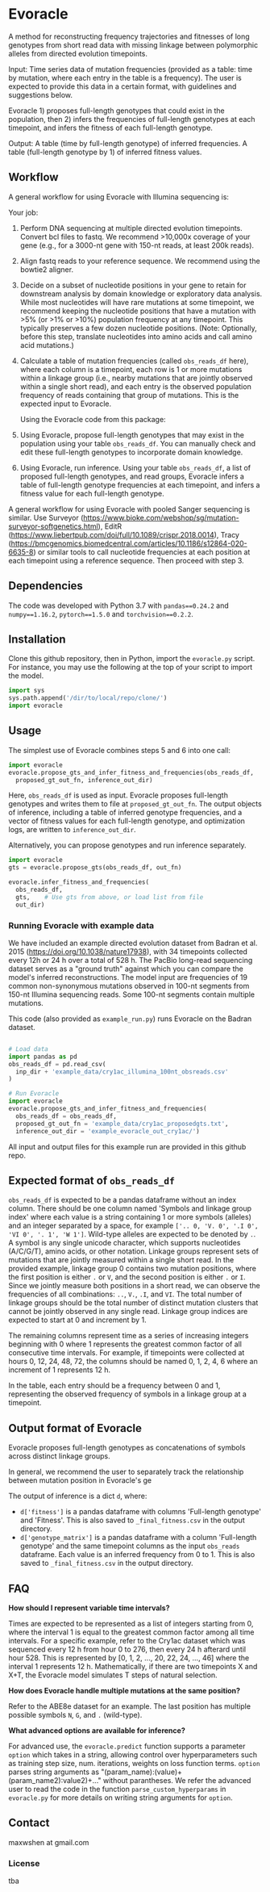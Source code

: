 # Evoracle
A method for reconstructing frequency trajectories and fitnesses of long genotypes from short read data with missing linkage between polymorphic alleles from directed evolution timepoints.

Input: Time series data of mutation frequencies (provided as a table: time by mutation, where each entry in the table is a frequency). The user is expected to provide this data in a certain format, with guidelines and suggestions below.

Evoracle 1) proposes full-length genotypes that could exist in the population, then 2) infers the frequencies of full-length genotypes at each timepoint, and infers the fitness of each full-length genotype.

Output: A table (time by full-length genotype) of inferred frequencies. A table (full-length genotype by 1) of inferred fitness values.


## Workflow

A general workflow for using Evoracle with Illumina sequencing is:

Your job:
1. Perform DNA sequencing at multiple directed evolution timepoints. Convert bcl files to fastq. We recommend >10,000x coverage of your gene (e.g., for a 3000-nt gene with 150-nt reads, at least 200k reads).
2. Align fastq reads to your reference sequence. We recommend using the bowtie2 aligner.
3. Decide on a subset of nucleotide positions in your gene to retain for downstream analysis by domain knowledge or exploratory data analysis. While most nucleotides will have rare mutations at some timepoint, we recommend keeping the nucleotide positions that have a mutation with >5% (or >1% or >10%) population frequency at any timepoint. This typically preserves a few dozen nucleotide positions. (Note: Optionally, before this step, translate nucleotides into amino acids and call amino acid mutations.)
4. Calculate a table of mutation frequencies (called `obs_reads_df` here), where each column is a timepoint, each row is 1 or more mutations within a linkage group (i.e., nearby mutations that are jointly observed within a single short read), and each entry is the observed population frequency of reads containing that group of mutations. This is the expected input to Evoracle.

    Using the Evoracle code from this package:

5. Using Evoracle, propose full-length genotypes that may exist in the population using your table `obs_reads_df`. You can manually check and edit these full-length genotypes to incorporate domain knowledge.
6. Using Evoracle, run inference. Using your table `obs_reads_df`, a list of proposed full-length genotypes, and read groups, Evoracle infers a table of full-length genotype frequencies at each timepoint, and infers a fitness value for each full-length genotype.

A general workflow for using Evoracle with pooled Sanger sequencing is similar. Use Surveyor (https://www.bioke.com/webshop/sg/mutation-surveyor-softgenetics.html), EditR (https://www.liebertpub.com/doi/full/10.1089/crispr.2018.0014), Tracy (https://bmcgenomics.biomedcentral.com/articles/10.1186/s12864-020-6635-8) or similar tools to call nucleotide frequencies at each position at each timepoint using a reference sequence. Then proceed with step 3.


## Dependencies
The code was developed with Python 3.7 with `pandas==0.24.2` and `numpy==1.16.2`, `pytorch==1.5.0` and `torchvision==0.2.2`.


## Installation
Clone this github repository, then in Python, import the `evoracle.py` script. For instance, you may use the following at the top of your script to import the model.

```python
import sys
sys.path.append('/dir/to/local/repo/clone/')
import evoracle
```


## Usage
The simplest use of Evoracle combines steps 5 and 6 into one call: 
```python
import evoracle
evoracle.propose_gts_and_infer_fitness_and_frequencies(obs_reads_df,
  proposed_gt_out_fn, inference_out_dir)
```

Here, `obs_reads_df` is used as input. Evoracle proposes full-length genotypes and writes them to file at `proposed_gt_out_fn`. The output objects of inference, including a table of inferred genotype frequencies, and a vector of fitness values for each full-length genotype, and optimization logs, are written to `inference_out_dir`.

Alternatively, you can propose genotypes and run inference separately.

```python
import evoracle
gts = evoracle.propose_gts(obs_reads_df, out_fn)

evoracle.infer_fitness_and_frequencies(
  obs_reads_df,
  gts,    # Use gts from above, or load list from file
  out_dir)
```


### Running Evoracle with example data

We have included an example directed evolution dataset from Badran et al. 2015 (https://doi.org/10.1038/nature17938), with 34 timepoints collected every 12h or 24 h over a total of 528 h. The PacBio long-read sequencing dataset serves as a "ground truth" against which you can compare the model's inferred reconstructions. The model input are frequencies of 19 common non-synonymous mutations observed in 100-nt segments from 150-nt Illumina sequencing reads. Some 100-nt segments contain multiple mutations.

This code (also provided as `example_run.py`) runs Evoracle on the Badran dataset.

```python

# Load data
import pandas as pd
obs_reads_df = pd.read_csv(
  inp_dir + 'example_data/cry1ac_illumina_100nt_obsreads.csv'
)

# Run Evoracle
import evoracle
evoracle.propose_gts_and_infer_fitness_and_frequencies(
  obs_reads_df = obs_reads_df, 
  proposed_gt_out_fn = 'example_data/cry1ac_proposedgts.txt', 
  inference_out_dir = 'example_evoracle_out_cry1ac/')
```

All input and output files for this example run are provided in this github repo.


## Expected format of `obs_reads_df`
`obs_reads_df` is expected to be a pandas dataframe without an index column. There should be one column named 'Symbols and linkage group index' where each value is a string containing 1 or more symbols (alleles) and an integer separated by a space, for example `['.. 0, 'V. 0', '.I 0', 'VI 0', '. 1', 'W 1']`. Wild-type alleles are expected to be denoted by `.`. A symbol is any single unicode character, which supports nucleotides (A/C/G/T), amino acids, or other notation. Linkage groups represent sets of mutations that are jointly measured within a single short read. In the provided example, linkage group 0 contains two mutation positions, where the first position is either `.` or `V`, and the second position is either `.` or `I`. Since we jointly measure both positions in a short read, we can observe the frequencies of all combinations: `..`, `V.`, `.I`, and `VI`. The total number of linkage groups should be the total number of distinct mutation clusters that cannot be jointly observed in any single read. Linkage group indices are expected to start at 0 and increment by 1.

The remaining columns represent time as a series of increasing integers beginning with 0 where 1 represents the greatest common factor of all consecutive time intervals. For example, if timepoints were collected at hours 0, 12, 24, 48, 72, the columns should be named 0, 1, 2, 4, 6 where an increment of 1 represents 12 h.

In the table, each entry should be a frequency between 0 and 1, representing the observed frequency of symbols in a linkage group at a timepoint.

## Output format of Evoracle
Evoracle proposes full-length genotypes as concatenations of symbols across distinct linkage groups.

In general, we recommend the user to separately track the relationship between mutation position in Evoracle's ge

The output of inference is a dict `d`, where:
- `d['fitness']` is a pandas dataframe with columns 'Full-length genotype' and 'Fitness'. This is also saved to `_final_fitness.csv` in the output directory.
- `d['genotype_matrix']` is a pandas dataframe with a column 'Full-length genotype' and the same timepoint columns as the input `obs_reads` dataframe. Each value is an inferred frequency from 0 to 1. This is also saved to `_final_fitness.csv` in the output directory.

<!-- ### Terminology
A 'position' is a non-negative integer representing a unique amino acid or nucleotide position that has a mutation. Examples include `0`, `1`, etc.

A 'read segment' is a list of positions which can include one or more positions. In the case of the Cry1ac data, the first 100-nt read segment includes two positions with common mutations. Examples include `[0, 1]` and `[2]`.

A 'symbol' is a string representing the genotype of a read segment, and serves as an abstraction to encompass situations with both multiple mutations and single mutations. While any characters are supported, our formatting uses `.` to represent a single wild-type amino acid. Examples include `..`, `V.`, `.I`, and `VI`, which are the symbols in the first 100-nt read segment in the example Cry1ac data. Further examples include `.` and `W` from the second 100-nt read segment.

A 'full-length genotype' is a concatenation of symbols across all read segments. As an example, if there are two read segments where the first segment's symbols are only `.` and `A`, and the second's symbols are only `.` and `B`, then a full-length genotype is one of `['..', 'A.', '.B', 'AB']`. 


### Input data

`read_segments` is expected to be a list of read segments (see Terminology section). Example: `[[0, 1], [2], [3], [4], [5, 6], [7, 8, 9, 10, 11], [12, 13, 14], [15, 16], [17], [18]]`.

`proposed_gts` is expected to be a list of full-length genotypes (see Terminology section). Example: `['...................', 'VI..........YC.....', 'VIW...NGE.I.YC.KS.L']`.

 -->

## FAQ

__How should I represent variable time intervals?__

Times are expected to be represented as a list of integers starting from 0, where the interval 1 is equal to the greatest common factor among all time intervals. For a specific example, refer to the Cry1ac dataset which was sequenced every 12 h from hour 0 to 276, then every 24 h afterard until hour 528. This is represented by [0, 1, 2, ..., 20, 22, 24, ..., 46] where the interval 1 represents 12 h. Mathematically, if there are two timepoints X and X+T, the Evoracle model simulates T steps of natural selection. 

__How does Evoracle handle multiple mutations at the same position?__

Refer to the ABE8e dataset for an example. The last position has multiple possible symbols `N`, `G`, and `.` (wild-type).

__What advanced options are available for inference?__

For advanced use, the `evoracle.predict` function supports a parameter `option` which takes in a string, allowing control over hyperparameters such as training step size, num. iterations, weights on loss function terms. `option` parses string arguments as "(param_name):(value)+(param_name2):value2)+..." without parantheses. We refer the advanced user to read the code in the function `parse_custom_hyperparams` in `evoracle.py` for more details on writing string arguments for `option`.


## Contact
maxwshen at gmail.com


### License
tba

